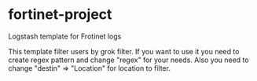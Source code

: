# fortinet-project
Logstash template for Frotinet logs

This template filter users by grok filter.
If you want to use it you need to create regex pattern and change "regex" for your needs.
Also you need to change "destin" => "Location" for location to filter.
